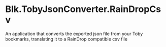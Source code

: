 # Blk.TobyJsonConverter.RainDropCsv
An application that converts the exported json file from your Toby bookmarks, translating it to a RainDrop compatible csv file
